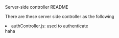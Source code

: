 <p> Server-side controller README </p>

<p> There are these server side controller as the following
	<li> authController.js: used to authenticate </li>
		<ui> haha</ui>
</p>

